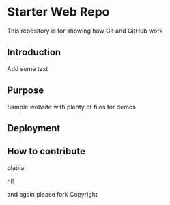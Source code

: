 # Starter Web Repo

This repository is for showing how Git and GitHub work


## Introduction

Add some text

## Purpose

Sample website with plenty of files for demos

## Deployment

## How to contribute

blabla

ni!

and again
please fork
Copyright
